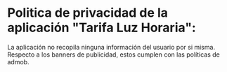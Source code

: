 # Politica de privacidad de la aplicación "Tarifa Luz Horaria":

La aplicación no recopila ninguna información del usuario por si misma. Respecto a los banners de publicidad, estos cumplen con las políticas de admob.
